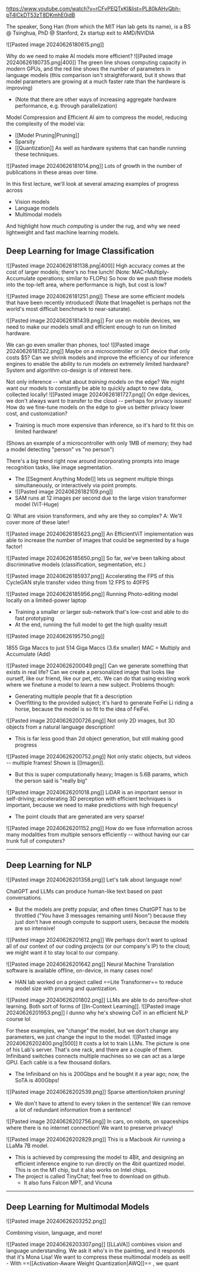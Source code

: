 https://www.youtube.com/watch?v=rCFvPEQTxKI&list=PL80kAHvQbh-pT4lCkDT53zT8DKmhE0idB

The speaker, Song Han (from which the MIT Han lab gets its name), is a BS @ Tsinghua, PhD @ Stanford, 2x startup exit to AMD/NVIDIA

![[Pasted image 20240626180615.png]]


Why do we need to make AI models more efficient?
![[Pasted image 20240626180735.png|400]]
The green line shows computing capacity in modern GPUs, and the red line shows the number of parameters in language models (this comparison isn't straightforward, but it shows that model parameters are growing at a much faster rate than the hardware is improving)
- (Note that there are other ways of increasing aggregate hardware performance, e.g. through parallelization)

Model Compression and Efficient AI aim to compress the model, reducing the complexity of the model via:
- [[Model Pruning|Pruning]]
- Sparsity
- [[Quantization]]
As well as hardware systems that can handle running these techniques.


![[Pasted image 20240626181014.png]]
Lots of growth in the number of publications in these areas over time.

In this first lecture, we'll look at several amazing examples of progress across
- Vision models
- Language models
- Multimodal models

And highlight how much *computing* is under the rug, and why we need lightweight and fast machine learning models.

## Deep Learning for Image Classification

![[Pasted image 20240626181138.png|400]]
High accuracy comes at the cost of larger models; there's no free lunch!  (Note: MAC=Multiply-Accumulate operations; similar to FLOPs)
So how do we push these models into the top-left area, where performance is high, but cost is low?

![[Pasted image 20240626181251.png]]
These are some efficient models that have been recently introduced!
(Note that ImageNet is perhaps not the world's most difficult benchmark to near-saturate).

![[Pasted image 20240626181439.png]]
For use on mobile devices, we need to make our models small and efficient enough to run on limited hardware.

We can go even smaller than phones, too!
![[Pasted image 20240626181522.png]]
Maybe on a microcontroller or IOT device that only costs $5? Can we shrink models and improve the efficiency of our inference engines to enable the ability to run models on extremely limited hardware? System and algorithm co-design is of interest here.

Not only inference -- what about *training* models on the edge? We might want our models to constantly be able to quickly adapt to new data, collected locally!
![[Pasted image 20240626181727.png]]
On edge devices, we don't always want to transfer to the cloud -- perhaps for privacy issues! How do we fine-tune models on the edge to give us better privacy lower cost, and customization?
- Training is much more expensive than inference, so it's hard to fit this on limited hardware!

(Shows an example of a microcontroller with only 1MB of memory; they had a model detecting "person" vs "no person")

There's a big trend right now around incorporating prompts into image recognition tasks, like image segmentation.
- The [[Segment Anything Model]] lets us segment multiple things simultaneously, or interactively via point prompts.
- ![[Pasted image 20240626182109.png]]
- SAM runs at 12 images per second due to the large vision transformer model (ViT-Huge)

Q: What are vision transformers, and why are they so complex?
A: We'll cover more of these later!

![[Pasted image 20240626185623.png]]
An EfficientViT implementation was able to increase the number of images that could be segmented by a huge factor!


![[Pasted image 20240626185650.png]]
So far, we've been talking about discriminative models (classification, segmentation, etc.)

![[Pasted image 20240626185937.png]]
Accelerating the FPS of this CycleGAN style transfer video thing from 12 FPS to 40FPS

![[Pasted image 20240626185956.png]]
Running Photo-editing model locally on a limited-power laptop
- Training a smaller or larger sub-network that's low-cost and able to do fast prototyping
- At the end, running the full model to get the high quality result

![[Pasted image 20240626195750.png]]

1855 Giga Maccs to just 514 Giga Maccs (3.6x smaller)
MAC = Multiply and Accumulate (Add)

![[Pasted image 20240626200049.png]]
Can we generate something that exists in real life? Can we create a personalized image that looks like ourself, like our friend, like our pet, etc. We can do that using existing work where we finetune a model to learn a new subject.
Problems though:
- Generating multiple people that fit a description
- Overfitting to the provided subject; it's hard to generate FeiFei Li riding a horse, because the model is so fit to the idea of FeiFei.


![[Pasted image 20240626200726.png]]
Not only 2D images, but 3D objects from a natural language description!
- This is far less good than 2d object generation, but still making good progress

![[Pasted image 20240626200752.png]]
Not only static objects, but videos -- multiple frames! Shown is [[Imagen]].
- But this is super computationally heavy; Imagen is 5.6B params, which the person said is "really big"

![[Pasted image 20240626201018.png]]
LiDAR is an important sensor in self-driving; accelerating 3D perception with efficient techniques is important, because we need to make predictions with high frequency!
- The point clouds that are generated are very sparse!

![[Pasted image 20240626201152.png]]
How do we fuse information across many modalities from multiple sensors efficiently -- without having our car trunk full of computers?



---

## Deep Learning for NLP

![[Pasted image 20240626201358.png]]
Let's talk about language now!


ChatGPT and LLMs can produce human-like text based on past conversations.
- But the models are pretty popular, and often times ChatGPT has to be throttled ("You have 3 messages remaining until Noon") because they just don't have enough compute to support users, because the models are so intensive!


![[Pasted image 20240626201612.png]]
We perhaps don't want to upload all of our context of our coding projects (or our company's IP) to the cloud; we might want it to stay local to our company.


![[Pasted image 20240626201642.png]]
Neural Machine Translation software is available offline, on-device, in many cases now!
- HAN lab worked on a project called ==Lite Transformer== to reduce model size with pruning and quantization.


![[Pasted image 20240626201802.png]]
LLMs are able to do zero/few-shot learning. Both sort of forms of [[In-Context Learning]].
![[Pasted image 20240626201953.png]]
I dunno why he's showing CoT in an efficient NLP course lol

For these examples, we "change" the model, but we don't change any parameters, we just change the input to the model.
![[Pasted image 20240626202400.png|500]]
It costs a lot to train LLMs. The picture is one of his Lab's server. That's one rack, and there are a couple of them. Infiniband switches connects multiple machines so we can act as a large GPU. Each cable is a few thousand dollars.
- The Infiniband on his is 200Gbps and he bought it a year ago; now, the SoTA is 400Gbps!


![[Pasted image 20240626202539.png]]
Sparse attention/token pruning! 
- We don't have to attend to every token in the sentence!
We can remove a lot of redundant information from a sentence!


![[Pasted image 20240626202756.png]]
In cars, on robots, on spaceships where there is no internet connection!
We want to preserve privacy!

![[Pasted image 20240626202829.png]]
This is a Macbook Air running a LLaMa 7B model.
- This is achieved by compressing the model to 4Bit, and designing an efficient inference engine to run directly on the 4bit quantized model. This is on the M1 chip, but it also works on Intel chips.
- The project is called TinyChat; feel free to download on github.
	- It also funs Falcon MPT, and Vicuna

---

## Deep Learning for Multimodal Models

![[Pasted image 20240626203252.png]]


Combining vision, language, and more!

![[Pasted image 20240626203307.png]]
[[LLaVA]] combines vision and language understanding. We ask it who's in the painting, and it responds that it's Mona Lisa! We want to compress these multimodal models as well!
	- With ==[[Activation-Aware Weight Quantization|AWQ]]== , we quant







